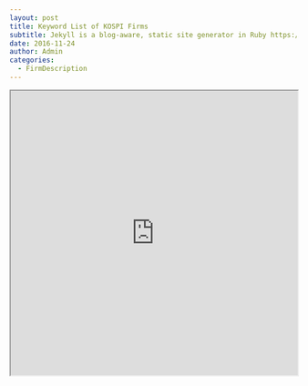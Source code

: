 ```yaml
---
layout: post
title: Keyword List of KOSPI Firms
subtitle: Jekyll is a blog-aware, static site generator in Ruby https://jekyllrb.com
date: 2016-11-24
author: Admin
categories:
  - FirmDescription
---
```


<div class="col-sm-12">
<iframe
width="100%" height="500vw"
src="https://docs.google.com/spreadsheets/d/e/2PACX-1vSvrMyKxXzurwpo5r1oOKdGjAdhQfK5j7wrOLkY_2EDkFKFoSBtgsrpD5P5_ZNGIWmcbap4AzUt-cT9/pubhtml?widget=true&amp;headers=false"></iframe>
</div>
